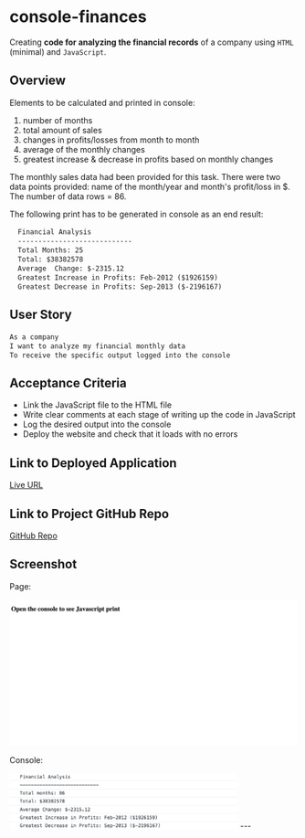 # console-finances

Creating **code for analyzing the financial records** of a company using `HTML` (minimal) and `JavaScript`.

## Overview

Elements to be calculated and printed in console:

1. number of months
2. total amount of sales
3. changes in profits/losses from month to month
4. average of the monthly changes
5. greatest increase & decrease in profits based on monthly changes

The monthly sales data had been provided for this task. There were two data points provided: name of the month/year and month's profit/loss in $. The number of data rows = 86.

The following print has to be generated in console as an end result:

```text
  Financial Analysis
  ----------------------------
  Total Months: 25
  Total: $38382578
  Average  Change: $-2315.12
  Greatest Increase in Profits: Feb-2012 ($1926159)
  Greatest Decrease in Profits: Sep-2013 ($-2196167)
```

## User Story

```
As a company
I want to analyze my financial monthly data
To receive the specific output logged into the console
```

## Acceptance Criteria

- Link the JavaScript file to the HTML file
- Write clear comments at each stage of writing up the code in JavaScript
- Log the desired output into the console
- Deploy the website and check that it loads with no errors

## Link to Deployed Application

[Live URL](https://ladycosy.github.io/console-finances/)

## Link to Project GitHub Repo

[GitHub Repo](https://github.com/ladycosy/console-finances.git)

## Screenshot
Page:

<img src="https://github.com/ladycosy/console-finances/blob/main/images/page-screenshot.png" alt="page screenshot" width="600"/>

Console:

<img src="https://github.com/ladycosy/console-finances/blob/main/images/console-print.png" alt="page screenshot" width="400"/>
---
